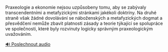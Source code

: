 
Praxeologie a ekonomie nejsou uzpůsobeny tomu, aby se zabývaly transcendentními a metafyzickými stránkami jakékoli doktríny. Na druhé straně však žádné dovolávání se náboženských a metafyzických dogmat a přesvědčení nemůže zbavit platnosti zásady a teorie týkající se spolupráce ve společnosti, které byly rozvinuty logicky správným praxeologickým uvažováním.

[🔊 Poslechnout audio](/data/7-paragraphs/audio/chapter_38/para_003-Praxeologie-a-ekonomie-nejsou-uzpsobeny-tomu-aby.mp3)
